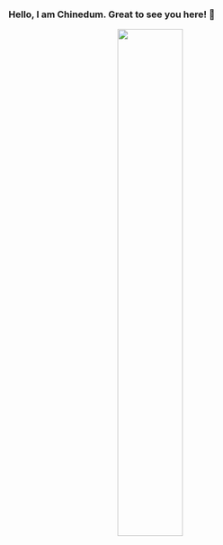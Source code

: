 ### Hello, I am Chinedum. Great to see you here! 👋

<!--
**chinedumc/chinedumc** is a ✨ _special_ ✨ repository because its `README.md` (this file) appears on your GitHub profile.

Here are some ideas to get you started:

- 🔭 I’m currently working on a front end project using NextJS/ReactJS and Typescript 
- 🌱 I’m currently learning NodeJS and Android Mobile development
- 👯 I’m looking to collaborate on open source front end projects
- 🤔 I’m looking for help with ...
- 💬 Ask me about getting your github account to look cool like mine
- 📫 How to reach me: chibokachinedum@gmail.com
- 😄 Pronouns: He/Him
- ⚡ Fun fact: I take cool photographs; portraits and events. See for yourself (put ig link-block)
-->



<p align="center">
  <img width="48%" src="https://github-readme-stats.vercel.app/api?username=chinedumc&show_icons=true&theme=tokyonight" />
</p>




<!--START_SECTION:activity-->
